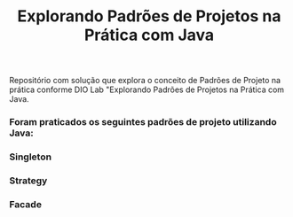 <header><h1>
Explorando Padrões de Projetos na Prática com Java</h1></header>
Repositório com solução que explora o conceito de Padrões de Projeto na prática conforme DIO Lab "Explorando Padrões de Projetos na Prática com Java.

<h3>Foram praticados os seguintes padrões de projeto utilizando Java:</h3>

<h3>
Singleton </h3>

<h3>Strategy </h3>

<h3>Facade </h3>
